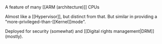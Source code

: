 A feature of many [[ARM (architecture)]] CPUs

Almost like a [[Hypervisor]], but distinct from that. But similar in providing a "more-privileged-than-[[Kernel]]mode".

Deployed for security (somewhat) and [[Digital rights management|DRM]] (mostly).